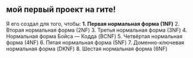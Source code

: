 ## мой первый проект на гите!

Я его создал для того, чтобы:
**1. Первая нормальная форма (1NF)**
2. Вторая нормальная форма (2NF)
3. Третья нормальная форма (3NF)
4. Нормальная форма Бойса — Кодда (BCNF)
5. Четвёртая нормальная форма (4NF)
6. Пятая нормальная форма (5NF)
7. Доменно-ключевая нормальная форма (DKNF)
8. Шестая нормальная форма (6NF)
